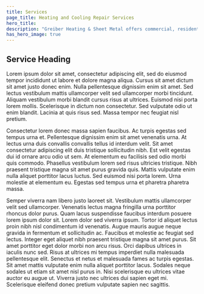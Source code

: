 ```yaml
---
title: Services
page_title: Heating and Cooling Repair Services
hero_title:
description: "Greiber Heating & Sheet Metal offers commercial, residential & industrial HVAC, geothermal heating, cooling & ventilation services in Waunakee, Wisconsin."
has_hero_image: true
---
```


<h2 class="no-margin">Service Heading</h2>

<div class="underline"></div>

Lorem ipsum dolor sit amet, consectetur adipiscing elit, sed do eiusmod tempor incididunt ut labore et dolore magna aliqua. Cursus sit amet dictum sit amet justo donec enim. Nulla pellentesque dignissim enim sit amet. Sed lectus vestibulum mattis ullamcorper velit sed ullamcorper morbi tincidunt. Aliquam vestibulum morbi blandit cursus risus at ultrices. Euismod nisi porta lorem mollis. Scelerisque in dictum non consectetur. Sed vulputate odio ut enim blandit. Lacinia at quis risus sed. Massa tempor nec feugiat nisl pretium.

Consectetur lorem donec massa sapien faucibus. Ac turpis egestas sed tempus urna et. Pellentesque dignissim enim sit amet venenatis urna. At lectus urna duis convallis convallis tellus id interdum velit. Sit amet consectetur adipiscing elit duis tristique sollicitudin nibh. Est velit egestas dui id ornare arcu odio ut sem. At elementum eu facilisis sed odio morbi quis commodo. Phasellus vestibulum lorem sed risus ultricies tristique. Nibh praesent tristique magna sit amet purus gravida quis. Mattis vulputate enim nulla aliquet porttitor lacus luctus. Sed euismod nisi porta lorem. Urna molestie at elementum eu. Egestas sed tempus urna et pharetra pharetra massa.

Semper viverra nam libero justo laoreet sit. Vestibulum mattis ullamcorper velit sed ullamcorper. Venenatis lectus magna fringilla urna porttitor rhoncus dolor purus. Quam lacus suspendisse faucibus interdum posuere lorem ipsum dolor sit. Lorem dolor sed viverra ipsum. Tortor id aliquet lectus proin nibh nisl condimentum id venenatis. Augue mauris augue neque gravida in fermentum et sollicitudin ac. Faucibus et molestie ac feugiat sed lectus. Integer eget aliquet nibh praesent tristique magna sit amet purus. Sit amet porttitor eget dolor morbi non arcu risus. Orci dapibus ultrices in iaculis nunc sed. Risus at ultrices mi tempus imperdiet nulla malesuada pellentesque elit. Senectus et netus et malesuada fames ac turpis egestas. Sit amet mattis vulputate enim nulla aliquet porttitor lacus. Sodales neque sodales ut etiam sit amet nisl purus in. Nisi scelerisque eu ultrices vitae auctor eu augue ut. Viverra justo nec ultrices dui sapien eget mi. Scelerisque eleifend donec pretium vulputate sapien nec sagittis.

